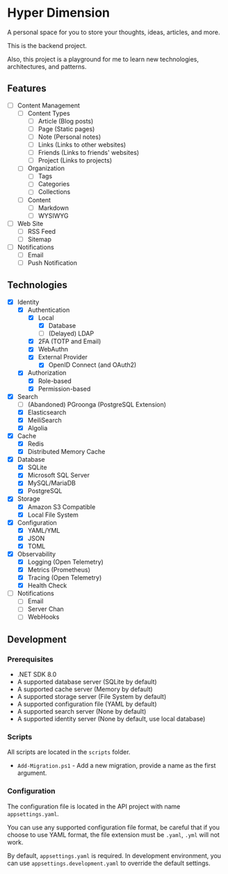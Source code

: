 # Hyper Dimension

A personal space for you to store your thoughts, ideas, articles, and more.

This is the backend project.

Also, this project is a playground for me to learn new technologies, architectures, and patterns.

## Features

- [ ] Content Management
  - [ ] Content Types
    - [ ] Article (Blog posts)
    - [ ] Page (Static pages)
    - [ ] Note (Personal notes)
    - [ ] Links (Links to other websites)
    - [ ] Friends (Links to friends' websites)
    - [ ] Project (Links to projects)
  - [ ] Organization
    - [ ] Tags
    - [ ] Categories
    - [ ] Collections
  - [ ] Content
    - [ ] Markdown
    - [ ] WYSIWYG
- [ ] Web Site
  - [ ] RSS Feed
  - [ ] Sitemap
- [ ] Notifications
  - [ ] Email
  - [ ] Push Notification

## Technologies

- [x] Identity
  - [x] Authentication
    - [x] Local
      - [x] Database
      - [ ] (Delayed) LDAP
    - [x] 2FA (TOTP and Email)
    - [x] WebAuthn
    - [x] External Provider
      - [x] OpenID Connect (and OAuth2)
  - [x] Authorization
    - [x] Role-based
    - [x] Permission-based
- [x] Search
  - [ ] (Abandoned) PGroonga (PostgreSQL Extension)
  - [x] Elasticsearch
  - [x] MeiliSearch
  - [x] Algolia
- [x] Cache
  - [x] Redis
  - [x] Distributed Memory Cache
- [x] Database
  - [x] SQLite
  - [x] Microsoft SQL Server
  - [x] MySQL/MariaDB
  - [x] PostgreSQL
- [x] Storage
  - [x] Amazon S3 Compatible
  - [x] Local File System
- [x] Configuration
  - [x] YAML/YML
  - [x] JSON
  - [x] TOML
- [x] Observability
  - [x] Logging (Open Telemetry)
  - [x] Metrics (Prometheus)
  - [x] Tracing (Open Telemetry)
  - [x] Health Check
- [ ] Notifications
  - [ ] Email
  - [ ] Server Chan
  - [ ] WebHooks

## Development

### Prerequisites

- .NET SDK 8.0
- A supported database server (SQLite by default)
- A supported cache server (Memory by default)
- A supported storage server (File System by default)
- A supported configuration file (YAML by default)
- A supported search server (None by default)
- A supported identity server (None by default, use local database)

### Scripts

All scripts are located in the `scripts` folder.

- `Add-Migration.ps1` - Add a new migration, provide a name as the first argument.

### Configuration

The configuration file is located in the API project with name `appsettings.yaml`.

You can use any supported configuration file format, be careful that if you choose to use YAML format, the file extension must be `.yaml`, `.yml` will not work.

By default, `appsettings.yaml` is required. In development environment, you can use `appsettings.development.yaml` to override the default settings.
